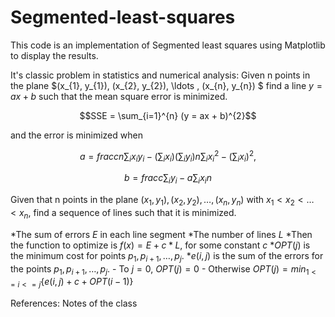 # Segmented-least-squares
This code is an implementation of Segmented least squares using Matplotlib to display the results.

It's classic problem in statistics and numerical analysis:
    Given n points in the plane $(x_{1}, y_{1}), (x_{2}, y_{2}), \ldots , (x_{n}, y_{n}) $
    find a line $y = ax + b$ such that the mean square error is minimized.

  $$SSE = \sum_{i=1}^{n} (y = ax + b)^{2}$$

  and the error is minimized when

  $$a = fracc{n \sum_{i} x_{i}y_{i} - (\sum_{i} x_{i})(\sum_{i} y_{i})}{n \sum_{i} x_{i}^{2} - (\sum_{i} x_{i})^{2}},$$
    
  $$b = fracc{\sum_{i} y_{i} - a \sum_{i}x_{i} }{n}$$

    
  Given that n points in the plane $(x_{1}, y_{1}), (x_{2}, y_{2}), \ldots , (x_{n}, y_{n})$
  with $x_{1} < x_{2} < \ldots < x_{n}$, find a sequence of lines such that it is minimized.
    
  *The sum of errors $E$ in each line segment
  *The number of lines $L$
  *Then the function to optimize is $f(x)= E + c * L$, for some constant $c$
  *$OPT(j)$ is the minimum cost for points $p_{1}, p_{i+1}, \ldots , p_{j}.$
  *$e(i,j)$ is the sum of the errors for the points $p_{1}, p_{i+1}, \ldots , p_{j}.$
    - To $j = 0$, $OPT(j) = 0$
    - Otherwise $OPT(j) = min_{1 <= i <= j} \{ e(i,j) + c + OPT(i-1)\}$

References:
  Notes of the class

